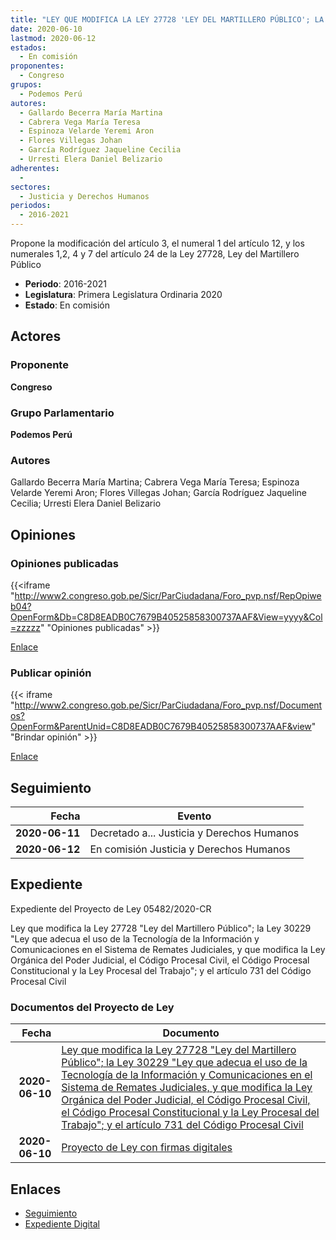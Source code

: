 ```yaml
---
title: "LEY QUE MODIFICA LA LEY 27728 'LEY DEL MARTILLERO PÚBLICO'; LA LEY 30229 'LEY QUE ADECÚA EL USO DE LAS TECNOLOGÍAS DE INFORMACIÓN Y COMUNICACIONES EN EL SISTEMA DE REMATES JUDICIALES Y EN LOS SERVICIOS DE NOTIFICACIONES DE LAS RESOLUCIONES JUDICIALES, Y QUE MODIFICA LA LEY ORGÁNICA DEL PODER JUDiCIAL, EL CÓDIGO PROCESAL CIVIL, EL CÓDIGO PROCESAL CONSTITUCIONAL Y LA LEY PROCESAL DEL TRABAJO';; Y EL ARTÍCULO 731 DEL CÓDIGO PROCESAL CIVIL"
date: 2020-06-10
lastmod: 2020-06-12
estados: 
  - En comisión
proponentes: 
  - Congreso
grupos: 
  - Podemos Perú
autores: 
  - Gallardo Becerra María Martina
  - Cabrera Vega María Teresa
  - Espinoza Velarde Yeremi Aron
  - Flores Villegas Johan
  - García Rodríguez Jaqueline Cecilia
  - Urresti Elera Daniel Belizario
adherentes: 
  - 
sectores: 
  - Justicia y Derechos Humanos
periodos: 
  - 2016-2021
---
```


Propone la modificación del artículo 3, el numeral 1 del artículo 12, y los numerales 1,2, 4 y 7 del artículo 24 de la Ley 27728, Ley del Martillero Público

- **Periodo**: 2016-2021
- **Legislatura**: Primera Legislatura Ordinaria 2020
- **Estado**: En comisión

## Actores

### Proponente

**Congreso**

### Grupo Parlamentario

**Podemos Perú**

### Autores

Gallardo Becerra María Martina; Cabrera Vega María Teresa; Espinoza Velarde Yeremi Aron; Flores Villegas Johan; García Rodríguez Jaqueline Cecilia; Urresti Elera Daniel Belizario


## Opiniones

### Opiniones publicadas

{{<iframe "http://www2.congreso.gob.pe/Sicr/ParCiudadana/Foro_pvp.nsf/RepOpiweb04?OpenForm&Db=C8D8EADB0C7679B40525858300737AAF&View=yyyy&Col=zzzzz" "Opiniones publicadas" >}}

[Enlace](http://www2.congreso.gob.pe/Sicr/ParCiudadana/Foro_pvp.nsf/RepOpiweb04?OpenForm&Db=C8D8EADB0C7679B40525858300737AAF&View=yyyy&Col=zzzzz)
### Publicar opinión

{{< iframe "http://www2.congreso.gob.pe/Sicr/ParCiudadana/Foro_pvp.nsf/Documentos?OpenForm&ParentUnid=C8D8EADB0C7679B40525858300737AAF&view" "Brindar opinión" >}}

[Enlace](http://www2.congreso.gob.pe/Sicr/ParCiudadana/Foro_pvp.nsf/Documentos?OpenForm&ParentUnid=C8D8EADB0C7679B40525858300737AAF&view)

## Seguimiento

| Fecha | Evento |
|------:|--------|
| **2020-06-11** | Decretado a... Justicia y Derechos Humanos|
| **2020-06-12** | En comisión Justicia y Derechos Humanos|


## Expediente

Expediente del Proyecto de Ley 05482/2020-CR

Ley que modifica la Ley 27728 "Ley del Martillero Público"; la Ley 30229 "Ley que adecua el uso de la Tecnología de la Información y Comunicaciones en el Sistema de Remates Judiciales, y que modifica la Ley Orgánica del Poder Judicial, el Código Procesal Civil, el Código Procesal Constitucional y la Ley Procesal del Trabajo"; y el artículo 731 del Código Procesal Civil


### Documentos del Proyecto de Ley

| Fecha | Documento |
|------:|--------|
| **2020-06-10** | [Ley que modifica la Ley 27728 "Ley del Martillero Público"; la Ley 30229 "Ley que adecua el uso de la Tecnología de la Información y Comunicaciones en el Sistema de Remates Judiciales, y que modifica la Ley Orgánica del Poder Judicial, el Código Procesal Civil, el Código Procesal Constitucional y la Ley Procesal del Trabajo"; y el artículo 731 del Código Procesal Civil](http://www.leyes.congreso.gob.pe/Documentos/2016_2021/Proyectos_de_Ley_y_de_Resoluciones_Legislativas/PL05482-20200610.pdf) |
| **2020-06-10** | [Proyecto de Ley con firmas digitales](http://www.leyes.congreso.gob.pe/Documentos/2016_2021/Proyectos_de_Ley_y_de_Resoluciones_Legislativas/Proyectos_Firmas_digitales/PL05482.pdf) |

## Enlaces 

- [Seguimiento](http://www2.congreso.gob.pehttp://www2.congreso.gob.pe/Sicr/TraDocEstProc/CLProLey2016.nsf/f7fff46988ca05b1052578e100829cc7/ae148240d4213eda0525858300819365?OpenDocument)
- [Expediente Digital](http://www2.congreso.gob.pehttp://www2.congreso.gob.pe/Sicr/TraDocEstProc/CLProLey2016.nsf/f7fff46988ca05b1052578e100829cc7/ae148240d4213eda0525858300819365?OpenDocument&Click=05257FB7005EB655.eb71d0cf91d8294e05256cdf006b5706/$Body/0.1C6C)

